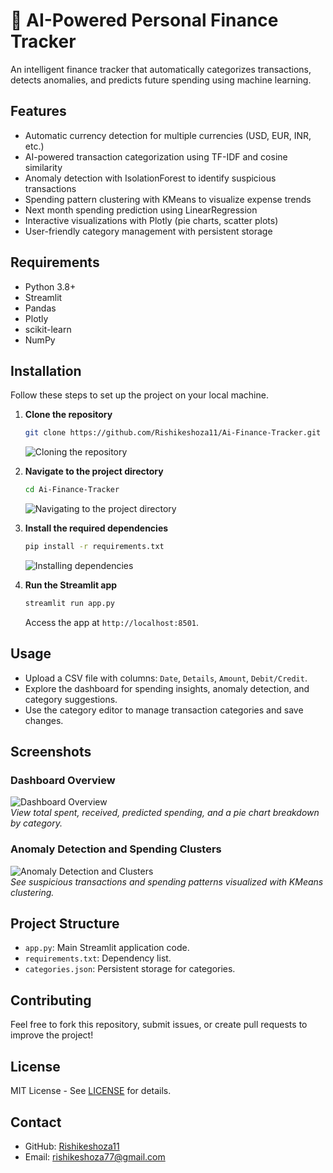 # 💸 AI-Powered Personal Finance Tracker

An intelligent finance tracker that automatically categorizes transactions, detects anomalies, and predicts future spending using machine learning.

## Features
- Automatic currency detection for multiple currencies (USD, EUR, INR, etc.)
- AI-powered transaction categorization using TF-IDF and cosine similarity
- Anomaly detection with IsolationForest to identify suspicious transactions
- Spending pattern clustering with KMeans to visualize expense trends
- Next month spending prediction using LinearRegression
- Interactive visualizations with Plotly (pie charts, scatter plots)
- User-friendly category management with persistent storage

## Requirements
- Python 3.8+
- Streamlit
- Pandas
- Plotly
- scikit-learn
- NumPy

## Installation

Follow these steps to set up the project on your local machine.

1. **Clone the repository**  
   ```bash
   git clone https://github.com/Rishikeshoza11/Ai-Finance-Tracker.git
   ```
   ![Cloning the repository](insert-clone-image-url-here)

2. **Navigate to the project directory**  
   ```bash
   cd Ai-Finance-Tracker
   ```
   ![Navigating to the project directory](insert-cd-image-url-here)

3. **Install the required dependencies**  
   ```bash
   pip install -r requirements.txt
   ```
   ![Installing dependencies](insert-pip-install-image-url-here)

4. **Run the Streamlit app**  
   ```bash
   streamlit run app.py
   ```
   Access the app at `http://localhost:8501`.

## Usage
- Upload a CSV file with columns: `Date`, `Details`, `Amount`, `Debit/Credit`.
- Explore the dashboard for spending insights, anomaly detection, and category suggestions.
- Use the category editor to manage transaction categories and save changes.

## Screenshots

### Dashboard Overview
![Dashboard Overview](insert-dashboard-image-url-here)  
*View total spent, received, predicted spending, and a pie chart breakdown by category.*

### Anomaly Detection and Spending Clusters
![Anomaly Detection and Clusters](insert-anomalies-clusters-image-url-here)  
*See suspicious transactions and spending patterns visualized with KMeans clustering.*

## Project Structure
- `app.py`: Main Streamlit application code.
- `requirements.txt`: Dependency list.
- `categories.json`: Persistent storage for categories.

## Contributing
Feel free to fork this repository, submit issues, or create pull requests to improve the project!

## License
MIT License - See [LICENSE](LICENSE) for details.

## Contact
- GitHub: [Rishikeshoza11](https://github.com/Rishikeshoza11)
- Email: rishikeshoza77@gmail.com
